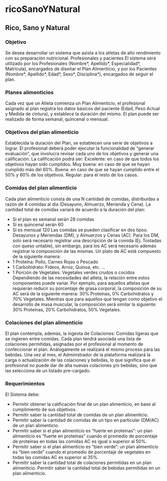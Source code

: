 # ricoSanoYNatural

## Rico, Sano y Natural
### Objetivo
Se desea desarrollar un sistema que asista a los atletas de alto rendimiento con su preparación nutricional. 
Profesionales y pacientes
El sistema será utilizado por los Profesionales (Nombre*, Apellido*, Especialidad*, Matrícula), encargados de diseñar el Plan Alimenticio, y por los Pacientes (Nombre*, Apellido*, Edad*, Sexo*, Disciplina*), encargados de seguir el plan.
### Planes alimenticios
Cada vez que un Atleta comienza un Plan Alimenticio, el profesional asignado al plan registra los datos básicos del paciente (Edad, Peso Actual y Medida de cintura), y establece la duración del mismo. El plan puede ser realizado de forma semanal, quincenal o mensual. 
### Objetivos del plan alimenticio
Establecida la duración del Plan, se establecen una serie de objetivos a lograr.
El profesional deberá poder ejecutar la funcionalidad de “generar evaluación”, que involucra revisar cada uno de los objetivos y generar una calificación. La calificación podrá ser:
Excelente: en caso de que todos los objetivos hayan sido cumplidos.
Muy buena: en caso de que se hayan cumplido más del 60%.
Buena: en caso de que se hayan cumplido entre el 50% y 60% de los objetivos.
Regular: para el resto de los casos.
### Comidas del plan alimenticio
Cada plan alimenticio consta de una N cantidad de comidas, distribuidas a razón de 4 comidas al día (Desayuno, Almuerzo, Merienda y Cena). 
La cantidad total de comidas variará de acuerdo a la duración del plan:
* Si el plan es semanal serán 28 comidas
* Si es quincenal serán 60
* Si es mensual 120
Las comidas se pueden clasificar en dos tipos: Desayunos y Meriendas (DM), y Almuerzos y Cenas (AC).
Para los DM, solo será necesario registrar una descripción de la comida (Ej: Tostadas con queso untable), sin embargo, para los AC será necesario además registrar la composición de las mismas. Un plato de AC está compuesto de la siguiente manera:
* 1 Proteína: Pollo, Carnes Rojas o Pescado
* 1 Carbohidrato: Fideos, Arroz, Quinoa, etc. ...
* 1 Porción de Vegetales: Vegetales verdes crudos o cocidos
Dependiendo de las necesidades del atleta, la relación entre estos componentes puede variar. Por ejemplo, para aquellos atletas que requieran reducir su porcentaje de grasa corporal, la composición de su AC será de la siguiente manera: 30% Proteínas, 0% Carbohidratos y 70% Vegetales. Mientras que para aquellos que tengan como objetivo el desarrollo de masa muscular, la composición será similar la siguiente: 30% Proteínas, 20% Carbohidratos, 50% Vegetales.
### Colaciones del plan alimenticio
El plan contempla, además, la ingesta de Colaciones: Comidas ligeras que se ingieren entre comidas. Cada plan tendrá asociada una lista de colaciones permitidas, asignadas por el profesional al momento de confeccionar el plan. Análogamente se realizará el mismo proceso para las bebidas.
Una vez al mes, el Administrador de la plataforma realizará la carga o actualización de las colaciones y bebidas, lo que significa que el profesional no puede dar de alta nuevas colaciones y/o bebidas, sino que las selecciona de un listado pre-cargado.

### Requerimientos
El Sistema debe:
* Permitir obtener la calificación final de un plan alimenticio, en base al cumplimiento de sus objetivos.
* Permitir saber la cantidad total de comidas de un plan alimenticio.
* Permitir saber la cantidad de comidas de un tipo en particular (DM/AC) de un plan alimenticio.
* Permitir saber si el plan alimenticio es “fuerte en proteínas”: un plan alimenticio es “fuerte en proteínas” cuando el promedio de porcentaje de proteínas en todas las comidas AC es igual o superior al 50%.
* Permitir saber si el plan alimenticio es “bien verde”: un plan alimenticio es “bien verde” cuando el promedio de porcentaje de vegetales en todas las comidas AC es superior al 35%.
* Permitir saber la cantidad total de colaciones permitidas en un plan alimenticio.
Permitir saber la cantidad total de bebidas permitidas en un plan alimenticio.
